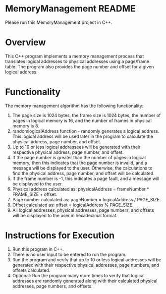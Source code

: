 # MemoryManagement README
Please run this MemoryManagement project in C++.

# Overview
This C++ program implements a memory management process that translates logical addresses to physical addresses using a page/frame table. The program also provides the page number and offset for a given logical address.

# Functionality
The memory management algorithm has the following functionality:
1. The page size is 1024 bytes, the frame size is 1024 bytes, the number of pages in logical memory is 16, and the number of frames in physical memory is 8.
2. randomlogicalAddress function - randomly generates a logical address. This logical address will be used later in the program to calculate the physical address, page number, and offset.
3. Up to 10 or less logical addressees will be generated with their respective physical address, page number, and offset.
4. If the page number is greater than the number of pages in logical memory, then this indicates that the page number is invalid, and a message will be displayed to the user. Otherwise, the calculations to find the physical address, page number, and offset will be calculated. 
5. If the frame number is -1, this indicates a page fault, and a message will be displayed to the user.
6. Physical address calculated as: physicalAddress = frameNumber * FRAME_SIZE + offset.
7. Page number calculated as: pageNumber = logicalAddress / PAGE_SIZE.
8. Offset calculated as: offset = logicalAddress % PAGE_SIZE.
9. All logical addresses, physical addresses, page numbers, and offsets will be displayed to the user in hexadecimal format.

# Instructions for Execution
1. Run this program in C++.
2. There is no user input to be entered to run the program.
3. Run the program and verify that up to 10 or less logical addresses will be generated with their respective physical addresses, page numbers, and offsets calculated.
4. Optional: Run the program many more times to verify that logical addresses are randomly generated along with their calculated physical addresses, page numbers, and offsets.
